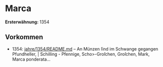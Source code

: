 # Marca

**Ersterwähnung:** 1354

## Vorkommen
- 1354: [jahre/1354/README.md](../jahre/1354/README.md) – An Münzen ſind im Schwange gegangen Pfundheller,
| Schilling - Pfennige, Scho>-Groſchen, Groſchen, Mark,
Marca ponderata...
